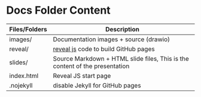 # Docs Folder Content

|Files/Folders|Description|
|---|---|
|images/|Documentation images + source (drawio)|
|reveal/|[reveal js](https://revealjs.com) code to build GitHub pages|
|slides/|Source Markdown + HTML slide files, This is the content of the presentation| 
|index.html|Reveal JS start page|
|.nojekyll| disable Jekyll for GitHub pages|
